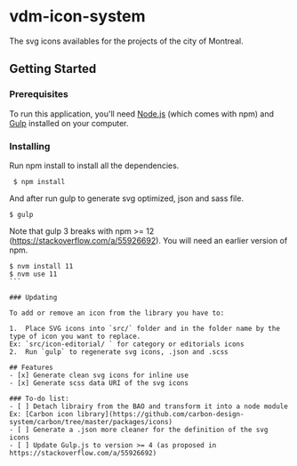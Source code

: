 
# vdm-icon-system

The svg icons availables for the projects of the city of Montreal.

## Getting Started

### Prerequisites

To run this application, you'll need  [Node.js](https://nodejs.org/fr/) (which comes with npm) and [Gulp](https://gulpjs.com/docs/en/getting-started/quick-start) installed on your computer.

### Installing

Run npm install to install all the dependencies.

```
 $ npm install
```

And after run gulp to generate svg optimized, json and sass file.

```
$ gulp
```

Note that gulp 3 breaks with npm >= 12 (https://stackoverflow.com/a/55926692). You will need an earlier version of npm.

````
$ nvm install 11
$ nvm use 11
```

### Updating

To add or remove an icon from the library you have to:

1.  Place SVG icons into `src/` folder and in the folder name by the type of icon you want to replace.
Ex: `src/icon-editorial/ ` for category or editorials icons
2.  Run `gulp` to regenerate svg icons, .json and .scss

## Features
- [x] Generate clean svg icons for inline use
- [x] Generate scss data URI of the svg icons

### To-do list:
- [ ] Detach librairy from the BAO and transform it into a node module Ex: [Carbon icon library](https://github.com/carbon-design-system/carbon/tree/master/packages/icons)
- [ ] Generate a .json more cleaner for the definition of the svg icons
- [ ] Update Gulp.js to version >= 4 (as proposed in https://stackoverflow.com/a/55926692)
